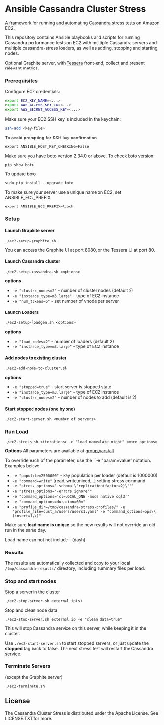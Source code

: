 # Ansible Cassandra Cluster Stress 

A framework for running and automating Cassandra stress tests on Amazon EC2.

This repository contains Ansible playbooks and scripts for running
Cassandra performance tests on EC2 with multiple Cassandra servers and
multiple cassandra-stress loaders, as well as adding, stopping and
starting nodes.

Optional Graphite server, with [Tessera](http://urbanairship.com/blog/2014/06/30/introducing-tessera-a-graphite-frontend) front-end, collect and present
relevant metrics.

### Prerequisites

Configure EC2 credentials:

```sh
export EC2_KEY_NAME=<...>
export AWS_ACCESS_KEY_ID=<...>
export AWS_SECRET_ACCESS_KEY=<...>
```

Make sure your EC2 SSH key is included in the keychain:

```sh
ssh-add <key-file>
```

To avoid prompting for SSH key confirmation
```
export ANSIBLE_HOST_KEY_CHECKING=False
```
Make sure you have boto version 2.34.0 or above.
To check boto version:
```
pip show boto
```
To update boto
```
sudo pip install --upgrade boto
```

To make sure your server use a unique name on EC2, set
ANSIBLE_EC2_PREFIX
```
export ANSIBLE_EC2_PREFIX=tzach
```

### Setup

#### Launch Graphite server
```
./ec2-setup-graphite.sh
```
You can access the Graphite UI at port 8080, or the Tessera UI at
port 80.


#### Launch Cassandra cluster
```
./ec2-setup-cassandra.sh <options>
```

  **options**
  * ```-e "cluster_nodes=2"``` - number of cluster nodes (default 2)
  * ```-e "instance_type=m3.large"``` - type of EC2 instance
  * ```-e "num_tokens=6"``` - set number of vnode per server


#### Launch Loaders
```
./ec2-setup-loadgen.sh <options>
```

  **options**
  * ```-e "load_nodes=2"``` - number of loaders  (default 2)
  * ```-e "instance_type=m3.large"``` - type of EC2 instance

#### Add nodes to existing cluster
```
./ec2-add-node-to-cluster.sh
```

  **options**
  * ```-e "stopped=true"``` - start server is stopped state
  * ```-e "instance_type=m3.large"``` - type of EC2 instance
  * ```-e "cluster_nodes=2"``` - number of nodes to add (default is 2)

#### Start stopped nodes (one by one)
```
./ec2-start-server.sh <number of servers>
```

### Run Load

```
./ec2-stress.sh <iterations> -e "load_name=late_night" <more options>
```

**Options**
All parameters are available at
[group_vars/all](https://github.com/cloudius-systems/ansible-cassandra-cluster-stress/blob/master/group_vars/all)

To override each of the parameter, use the ``-e "param=value"
notation. Examples below:

* ```-e "populate=2500000"``` - key population per loader (default is 1000000)
* ```-e "command=write"``` [read, write,mixed,..] setting stress command
* ```-e "stress_options='-schema \"replication(factor=2)\"'"```
* ```-e "stress_options='-errors ignore'"```
* ```-e "command_options='cl=LOCAL_ONE -mode native cql3'"```
* ```-e "command_options=duration=60m"```
* ```-e "profile_dir=/tmp/cassandra-stress-profiles/" -e "profile_file=cust_a/users/users1.yaml" -e "command_options=ops\\(insert=1\\)"```

Make sure **load name is unique**  so the new results will not
override an old run in the same day.

Load name can not not include *-* (dash)

### Results

The results are automatically collected and copy to your local
```/tmp/cassandra-results/``` directory, including summary files per load. 

### Stop and start nodes
Stop a server in the cluster

```
./ec2-stop-server.sh external_ip(s)
```

Stop and clean node data
```
./ec2-stop-server.sh external_ip -e "clean_data=true"
```

This will stop Cassandra service on this server, while keeping it in
the cluster.

Use ```./ec2-start-server.sh``` to start stopped servers, or just
update the **stopped** tag back to false.
The next stress test will restart the Cassandra service.

### Terminate Servers
(except the Graphite server)
```
./ec2-terminate.sh
```

## License
The Cassandra Cluster Stress is distributed under the Apache License.
See LICENSE.TXT for more.
